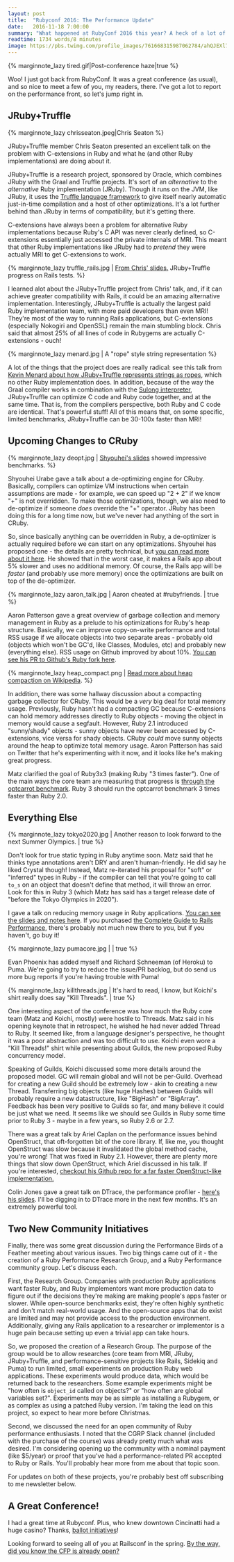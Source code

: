 ```yaml
---
layout: post
title:  "Rubyconf 2016: The Performance Update"
date:   2016-11-18 7:00:00
summary: "What happened at RubyConf 2016 this year? A heck of a lot of stuff related to Ruby performance, that's what."
readtime: 1734 words/8 minutes
image: https://pbs.twimg.com/profile_images/761668315987062784/ahQJEXl7.jpg
---
```


{% marginnote_lazy tired.gif|Post-conference haze|true %}

Woo! I just got back from RubyConf. It was a great conference (as usual), and so nice to meet a few of you, my readers, there. I've got a lot to report on the performance front, so let's jump right in.

## JRuby+Truffle

{% marginnote_lazy chrisseaton.jpeg|Chris Seaton %}

JRuby+Truffle member Chris Seaton presented an excellent talk on the problem with C-extensions in Ruby and what he (and other Ruby implementations) are doing about it.

JRuby+Truffle is a research project, sponsored by Oracle, which combines JRuby with the Graal and Truffle projects. It's sort of an *alternative* to the *alternative* Ruby implementation (JRuby). Though it runs on the JVM, like JRuby, it uses the [Truffle language framework](https://github.com/graalvm/truffle) to give itself nearly automatic just-in-time compilation and a host of other optimizations. It's a lot further behind than JRuby in terms of compatibility, but it's getting there.

C-extensions have always been a problem for alternative Ruby implementations because Ruby's C API was never clearly defined, so C-extensions essentially just accessed the private internals of MRI. This meant that other Ruby implementations like JRuby had to *pretend* they were actually MRI to get C-extensions to work.

{% marginnote_lazy truffle_rails.jpg | [From Chris' slides.](http://chrisseaton.com/rubytruffle/rubyconf16/rubyconf16-cexts.pdf) JRuby+Truffle progress on Rails tests. %}

I learned alot about the JRuby+Truffle project from Chris' talk, and, if it can achieve greater compatibility with Rails, it could be an amazing alternative implementation. Interestingly, JRuby+Truffle is actually the largest paid Ruby implementation team, with more paid developers than even MRI! They're most of the way to running Rails applications, but C-extensions (especially Nokogiri and OpenSSL) remain the main stumbling block. Chris said that almost 25% of all lines of code in Rubygems are actually C-extensions - ouch!

{% marginnote_lazy menard.jpg | A "rope" style string representation %}

A lot of the things that the project does are really radical: see this talk from [Kevin Menard about how JRuby+Truffle represents strings as ropes](https://www.youtube.com/watch?v=UQnxukip368), which no other Ruby implementation does. In addition, because of the way the Graal compiler works in combination with the [Sulong interpreter](https://github.com/graalvm/sulong), JRuby+Truffle can optimize C code and Ruby code together, and at the same time. That is, from the compilers perspective, both Ruby and C code are identical. That's powerful stuff! All of this means that, on some specific, limited benchmarks, JRuby+Truffle can be 30-100x faster than MRI!

## Upcoming Changes to CRuby

{% marginnote_lazy deopt.jpg | [Shyouhei's slides](https://speakerdeck.com/shyouhei/optimizing-ruby) showed impressive benchmarks. %}

Shyouhei Urabe gave a talk about a de-optimizing engine for CRuby. Basically, compilers can optimize VM instructions when certain assumptions are made - for example, we can speed up "2 +  2" if we know "+" is not overridden. To make those optimizations, though, we also need to de-optimize if someone *does* override the "+" operator. JRuby has been doing this for a long time now, but we've never had anything of the sort in CRuby.

So, since basically anything can be overridden in Ruby, a de-optimizer is actually required before we can start on any optimizations. Shyouhei has proposed one - the details are pretty technical, but [you can read more about it here](https://github.com/ruby/ruby/pull/1419). He showed that in the worst case, it makes a Rails app about 5% slower and uses no additional memory. Of course, the Rails app will be *faster* (and probably use more memory) once the optimizations are built on top of the de-optimizer.

{% marginnote_lazy aaron_talk.jpg | Aaron cheated at #rubyfriends. | true %}

Aaron Patterson gave a great overview of garbage collection and memory management in Ruby as a prelude to his optimizations for Ruby's heap structure. Basically, we can improve copy-on-write performance and total RSS usage if we allocate objects into two separate areas - probably old (objects which won't be GC'd, like Classes, Modules, etc) and probably new (everything else). RSS usage on Github improved by about 10%. [You can see his PR to Github's Ruby fork here](https://github.com/github/ruby/pull/32).

{% marginnote_lazy heap_compact.png | [Read more about heap compaction on Wikipedia](https://en.wikipedia.org/wiki/Mark-compact_algorithm). %}

In addition, there was some hallway discussion about a compacting garbage collector for CRuby. This would be a *very* big deal for total memory usage. Previously, Ruby hasn't had a compacting GC because C-extensions can hold memory addresses directly to Ruby objects - moving the object in memory would cause a segfault. However, Ruby 2.1 introduced "sunny/shady" objects - sunny objects have never been accessed by C-extensions, vice versa for shady objects. CRuby *could* move sunny objects around the heap to optimize total memory usage. Aaron Patterson has said on Twitter that he's experimenting with it now, and it looks like he's making great progress.

Matz clarified the goal of Ruby3x3 (making Ruby "3 times faster"). One of the main ways the core team are measuring that progress is [through the optcarrot benchmark](https://github.com/mame/optcarrot). Ruby 3 should run the optcarrot benchmark 3 times faster than Ruby 2.0.

## Everything Else

{% marginnote_lazy tokyo2020.jpg | Another reason to look forward to the next Summer Olympics. | true %}

Don't look for true static typing in Ruby anytime soon. Matz said that he thinks type annotations aren't DRY and aren't human-friendly. He did say he liked Crystal though! Instead, Matz re-iterated his proposal for "soft" or "inferred" types in Ruby - if the compiler can tell that you're going to call `to_s` on an object that doesn't define that method, it will throw an error. Look for this in Ruby 3 (which Matz has said has a target release date of "before the Tokyo Olympics in 2020").

I gave a talk on reducing memory usage in Ruby applications. [You can see the slides and notes here](https://gist.github.com/nateberkopec/2b1f585046adad9a55e7058c941d3850). If you purchased [the Complete Guide to Rails Performance](https://www.railsspeed.com), there's probably not much new there to you, but if you haven't, go buy it!

{% marginnote_lazy pumacore.jpg |  | true %}

Evan Phoenix has added myself and Richard Schneeman (of Heroku) to Puma. We're going to try to reduce the issue/PR backlog, but do send us more bug reports if you're having trouble with Puma!

{% marginnote_lazy killthreads.jpg | It's hard to read, I know, but Koichi's shirt really does say "Kill Threads". | true %}

One interesting aspect of the conference was how much the Ruby core team (Matz and Koichi, mostly) were hostile to Threads. Matz said in his opening keynote that in retrospect, he wished he had never added Thread to Ruby. It seemed like, from a language designer's perspective, he thought it was a poor abstraction and was too difficult to use. Koichi even wore a "Kill Threads!" shirt while presenting about Guilds, the new proposed Ruby concurrency model.

Speaking of Guilds, Koichi discussed some more details around the proposed model. GC will remain global and will not be per-Guild. Overhead for creating a new Guild should be extremely low - akin to creating a new Thread. Transferring big objects (like huge Hashes) between Guilds will probably require a new datastructure, like "BigHash" or "BigArray". Feedback has been very positive to Guilds so far, and many believe it could be just what we need. It seems like we should see Guilds in Ruby some time prior to Ruby 3 - maybe in a few years, so Ruby 2.6 or 2.7.

There was a great talk by Ariel Caplan on the performance issues behind OpenStruct, that oft-forgotten bit of the core library. If, like me, you thought OpenStruct was slow because it invalidated the global method cache, you're wrong! That was fixed in Ruby 2.1. However, there are plenty more things that slow down OpenStruct, which Ariel discussed in his talk. If you're interested, [checkout his Github repo for a far faster OpenStruct-like implementation.](https://github.com/amcaplan/dynamic_class)

Colin Jones gave a great talk on DTrace, the performance profiler - [here's his slides](https://speakerdeck.com/trptcolin/diving-into-the-details-with-dtrace-rubyconf-2016-edition). I'll be digging in to DTrace more in the next few months. It's an extremely powerful tool.

## Two New Community Initiatives

Finally, there was some great discussion during the Performance Birds of a Feather meeting about various issues. Two big things came out of it - the creation of a Ruby Performance Research Group, and a Ruby Performance community group. Let's discuss each.

First, the Research Group. Companies with production Ruby applications want faster Ruby, and Ruby implementors want more production data to figure out if the decisions they're making are making people's apps faster or slower. While open-source benchmarks exist, they're often highly synthetic and don't match real-world usage. And the open-source apps that do exist are limited and may not provide access to the production environment. Additionally, giving any Rails application to a researcher or implementor is a huge pain because setting up even a trivial app can take hours.

So, we proposed the creation of a Research Group. The purpose of the group would be to allow researches (core team from MRI, JRuby, JRuby+Truffle, and performance-sensitive projects like Rails, Sidekiq and Puma) to run limited, small experiments on production Ruby web applications. These experiments would produce data, which would be returned back to the researchers. Some example experiments might be "how often is `object_id` called on objects?" or "how often are global variables set?". Experiments may be as simple as installing a Rubygem, or as complex as using a patched Ruby version. I'm taking the lead on this project, so expect to hear more before Christmas.

Second, we discussed the need for an open community of Ruby performance enthusiasts. I noted that the CGRP Slack channel (included with the purchase of the course) was already pretty much what was desired. I'm considering opening up the community with a nominal payment (like $5/year) or proof that you've had a performance-related PR accepted to Ruby or Rails. You'll probably hear more from me about that topic soon.

For updates on both of these projects, you're probably best off subscribing to me newsletter below.

## A Great Conference!

I had a great time at Rubyconf. Plus, who knew downtown Cincinatti had a huge casino? Thanks, [ballot initiatives](https://ballotpedia.org/Ohio_Casino_Approval_and_Tax_Distribution,_Amendment_3_(2009))!

Looking forward to seeing all of you at Railsconf in the spring. [By the way, did you know the CFP is already open?](http://cfp.railsconf.com/events/railsconf2017)

